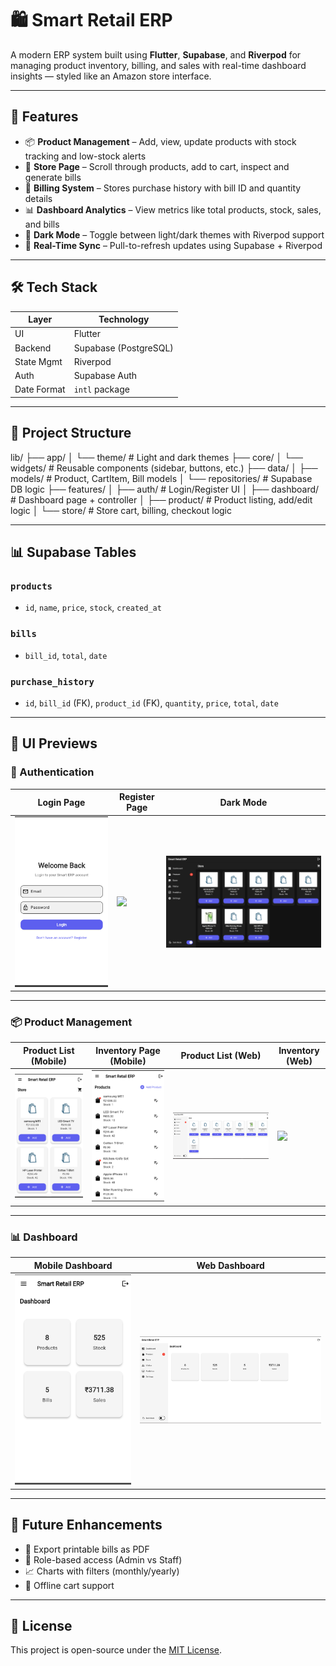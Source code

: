 # 🛍️ Smart Retail ERP

A modern ERP system built using **Flutter**, **Supabase**, and **Riverpod** for managing product inventory, billing, and sales with real-time dashboard insights — styled like an Amazon store interface.

---

## 🚀 Features

- 📦 **Product Management** – Add, view, update products with stock tracking and low-stock alerts
- 🛒 **Store Page** – Scroll through products, add to cart, inspect and generate bills
- 🧾 **Billing System** – Stores purchase history with bill ID and quantity details
- 📊 **Dashboard Analytics** – View metrics like total products, stock, sales, and bills
- 🌙 **Dark Mode** – Toggle between light/dark themes with Riverpod support
- 🔁 **Real-Time Sync** – Pull-to-refresh updates using Supabase + Riverpod

---

## 🛠️ Tech Stack

| Layer         | Technology           |
|---------------|----------------------|
| UI            | Flutter              |
| Backend       | Supabase (PostgreSQL)|
| State Mgmt    | Riverpod             |
| Auth          | Supabase Auth        |
| Date Format   | `intl` package       |

---

## 📁 Project Structure
lib/
├── app/
│ └── theme/ # Light and dark themes
├── core/
│ └── widgets/ # Reusable components (sidebar, buttons, etc.)
├── data/
│ ├── models/ # Product, CartItem, Bill models
│ └── repositories/ # Supabase DB logic
├── features/
│ ├── auth/ # Login/Register UI
│ ├── dashboard/ # Dashboard page + controller
│ ├── product/ # Product listing, add/edit logic
│ └── store/ # Store cart, billing, checkout logic


---

## 📊 Supabase Tables

### `products`
- `id`, `name`, `price`, `stock`, `created_at`

### `bills`
- `bill_id`, `total`, `date`

### `purchase_history`
- `id`, `bill_id` (FK), `product_id` (FK), `quantity`, `price`, `total`, `date`

---

## 📸 UI Previews

### 🔐 Authentication

| Login Page | Register Page | Dark Mode |
|------------|---------------|-----------|
| ![](assets/screenshots/mobile%20login%20pg.png) | ![](assets/screenshots/mobile%20register%20pg.png) | ![](assets/screenshots/darkmode.png) |

---

### 📦 Product Management

| Product List (Mobile) | Inventory Page (Mobile) | Product List (Web) | Inventory (Web) |
|------------------------|--------------------------|---------------------|------------------|
| ![](assets/screenshots/mobile%20product%20list%20pg.png) | ![](assets/screenshots/mobile%20inventory%20pg.png) | ![](assets/screenshots/web%20product%20list.png) | ![](assets/screenshots/web%20inventory.png) |

---

### 📊 Dashboard

| Mobile Dashboard | Web Dashboard |
|------------------|----------------|
| ![](assets/screenshots/mobile%20dashboard.png) | ![](assets/screenshots/web%20dashboard.png) |

---

## 🧠 Future Enhancements

- 🧾 Export printable bills as PDF
- 🛂 Role-based access (Admin vs Staff)
- 📈 Charts with filters (monthly/yearly)
- 🔌 Offline cart support

---

## 📜 License

This project is open-source under the [MIT License](LICENSE).
